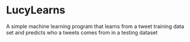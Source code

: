 # LucyLearns
A simple machine learning program that learns from a tweet training data set and predicts who a tweets comes from in a testing dataset
